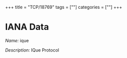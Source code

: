 +++
title = "TCP/18769"
tags = [""]
categories = [""]
+++

# IANA Data

_Name:_ ique

_Description:_ IQue Protocol

